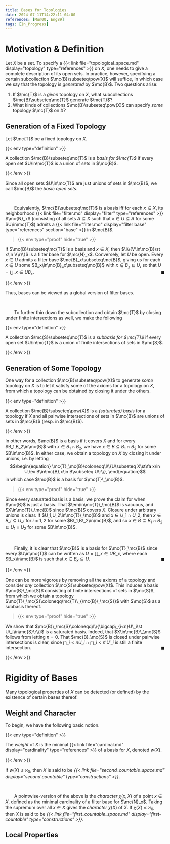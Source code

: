 ```yaml
---
title: Bases for Topologies
date: 2024-07-11T14:22:11-04:00
references: [Mun00, Eng89]
tags: [In_Progress]
---
```


# Motivation & Definition

Let $X$ be a set. To specify a {{< link file="topological_space.md" display="topology" type="references" >}} on $X$, one needs to give a complete description of its open sets. In practice, however, specifying a certain subcollection $\mc{B}\subseteq\pow(X)$ will suffice, In which case we say that the topology is *generated* by $\mc{B}$. Two questions arise:
1. If $\mc{T}$ is a *given* topology on $X$, what subcollections $\mc{B}\subseteq\mc{T}$ generate $\mc{T}$?
2. What kinds of collections $\mc{B}\subseteq\pow(X)$ can specify *some* topology $\mc{T}$ on $X$?

## Generation of a Fixed Topology

Let $\mc{T}$ be a fixed topology on $X$.

{{< env type="definition" >}}

A collection $\mc{B}\subseteq\mc{T}$ is a *basis for $\mc{T}$* if every open set $U\in\mc{T}$ is a union of sets in $\mc{B}$.

{{< /env >}}

Since all open sets $U\in\mc{T}$ are just unions of sets in $\mc{B}$, we call $\mc{B}$ the *basic open sets*.

<br>

&emsp;&emsp;Equivalently, $\mc{B}\subseteq\mc{T}$ is a basis iff for each $x\in X$, its neighborhood {{< link file="filter.md" display="filter" type="references" >}} $\mc{N}_x$ (consisting of all sets $A\subseteq X$ such that $x\in U\subseteq A$ for some $U\in\mc{T}$) admits a {{< link file="filter.md" display="filter base" type="references" section="base" >}} in $\mc{B}$.

>{{< env type="proof" hide="true" >}}

If $\mc{B}\subseteq\mc{T}$ is a basis and $x\in X$, then $\l\\{V\in\mc{B}\st x\in V\r\\}$ is a filter base for $\mc{N}_x$. Conversely, let $U$ be open. Every $x\in U$ admits a filter base $\mc{B}_x\subseteq\mc{B}$, giving us for each $x\in U$ some $B_x\in\mc{B}_x\subseteq\mc{B}$ with $x\in B_x\subseteq U$, so that $U=\bigcup\_{x\in U}B_x$.<span style="float:right;">$\blacksquare$</span>

{{< /env >}}

Thus, bases can be viewed as a global version of filter bases.

<br>

&emsp;&emsp;To further thin down the subcollection and obtain $\mc{T}$ by closing under finite intersections as well, we make the following

{{< env type="definition" >}}

A collection $\mc{S}\subseteq\mc{T}$ is a *subbasis for $\mc{T}$* if every open set $U\in\mc{T}$ is a union of finite intersections of sets in $\mc{S}$.

{{< /env >}}

<div class="space"></div>

## Generation of Some Topology

One way for a collection $\mc{B}\subseteq\pow(X)$ to generate *some* topology on $X$ is to let it satisfy some of the axioms for a topology on $X$, from which a topology can be obtained by closing it under the others.

{{< env type="definition" >}}

A collection $\mc{B}\subseteq\pow(X)$ is a *(saturated) basis* for a topology if $X$ and all pairwise intersections of sets in $\mc{B}$ are unions of sets in $\mc{B}$ (resp. in $\mc{B}$).

{{< /env >}}

In other words, $\mc{B}$ is a basis if it covers $X$ and for every $B_1,B_2\in\mc{B}$ with $x\in B_1\cap B_2$, we have $x\in B\subseteq B_1\cap B_2$ for some $B\in\mc{B}$. In either case, we obtain a topology on $X$ by closing it under unions, i.e. by letting
$$\begin{equation}
    \mc{T}_\mc{B}\coloneqq\l\\{U\subseteq X\st\fa x\in U,\ex B\in\mc{B},x\in B\subseteq U\r\\},
\end{equation}$$
in which case $\mc{B}$ is a basis for $\mc{T}\_\mc{B}$.

>{{< env type="proof" hide="true" >}}

Since every saturated basis is a basis, we prove the claim for when $\mc{B}$ is just a basis. That $\em\in\mc{T}\_\mc{B}$ is vacuous, and $X\in\mc{T}\_\mc{B}$ since $\mc{B}$ covers $X$. Closure under arbitrary unions is clear. If $U_1,U_2\in\mc{T}\_\mc{B}$ and $x\in U\_1\cap U\_2$, then $x\in B\_i\subseteq U\_i$ for $i=1,2$ for some $B\_1,B\_2\in\mc{B}$, and so $x\in B\subseteq B_1\cap B_2\subseteq U_1\cap U_2$ for some $B\in\mc{B}$.

<br>

&emsp;&emsp;Finally, it is clear that $\mc{B}$ is a basis for $\mc{T}_\mc{B}$ since every $U\in\mc{T}$ can be written as $U=\bigcup\_{x\in U}B\_x$, where each $B_x\in\mc{B}$ is such that $x\in B_x\subseteq U$.<span style="float:right;">$\blacksquare$</span>

{{< /env >}}

One can be more vigorous by removing all the axioms of a topology and consider *any* collection $\mc{S}\subseteq\pow(X)$. This induces a basis $\mc{B}\_\mc{S}$ consisting of finite intersections of sets in $\mc{S}$, from which we obtain a topology $\mc{T}\_\mc{S}\coloneqq\mc{T}\_{\mc{B}\_\mc{S}}$ with $\mc{S}$ as a subbasis thereof.

>{{< env type="proof" hide="true" >}}

We show that $\mc{B}\_\mc{S}\coloneqq\l\\{\bigcap\_{i<n}U\_i\st U\_i\in\mc{S}\r\\}$ is a saturated basis. Indeed, that $X\in\mc{B}\_\mc{S}$ follows from letting $n=0$. That $\mc{B}_\mc{S}$ is closed under pairwise intersections is clear, since $\bigcap\_{i<n}U\_i\cap\bigcap\_{i<n'}U'\_i$ is still a finite intersection.<span style="float:right;">$\blacksquare$</span>

{{< /env >}}

# Rigidity of Bases

Many topological properties of $X$ can be detected (or defined) by the existence of certain bases thereof.

<div class="space"></div>

## Weight and Character

To begin, we have the following basic notion.

{{< env type="definition" >}}

The *weight* of $X$ is the minimal {{< link file="cardinal.md" display="cardinality" type="references" >}} of a basis for $X$, denoted $w(X)$.

{{< /env >}}


If $w(X)\leq\aleph_0$, then $X$ is said to be *{{< link file="second_countable_space.md" display="second countable" type="constructions" >}}*.

<br>

&emsp;&emsp;A pointwise-version of the above is the *character* $\chi(x,X)$ of a point $x\in X$, defined as the minimal cardinality of a filter base for $\mc{N}_x$. Taking the supremum over all $x\in X$ gives the *character* $\chi(X)$ of $X$. If $\chi(X)\leq\aleph_0$, then $X$ is said to be *{{< link file="first_countable_space.md" display="first-countable" type="constructions" >}}*.

<div class="space"></div>

## Local Properties
